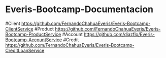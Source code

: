 # Everis-Bootcamp-Documentacion
#Client
https://github.com/FernandoChahuaEveris/Everis-Bootcamp-ClientService
#Product
https://github.com/FernandoChahuaEveris/Everis-Bootcamp-ProductService
#Account
https://github.com/diazflo/Everis-Bootcamp-AccountService
#Credit
https://github.com/FernandoChahuaEveris/Everis-Bootcamp-CreditLoanService
